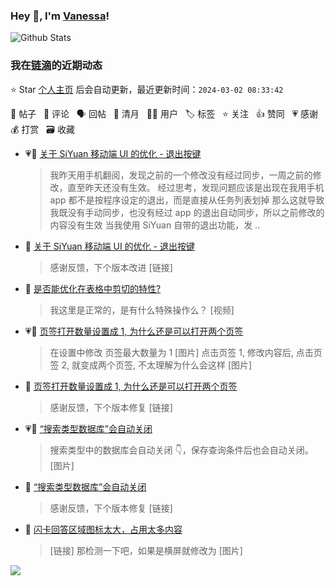 ### Hey 👋, I'm [Vanessa](http://vanessa.b3log.org/)!

![Github Stats](https://github-readme-stats.vercel.app/api?username=Vanessa219&show_icons=true)

<!--events start -->

### 我在[链滴](https://ld246.com)的近期动态

⭐️ Star [个人主页](https://github.com/Vanessa219/Vanessa219) 后会自动更新，最近更新时间：`2024-03-02 08:33:42`

📝 帖子 &nbsp; 💬 评论 &nbsp; 🗣 回帖 &nbsp; 🌙 清月 &nbsp; 👨‍💻 用户 &nbsp; 🏷️ 标签 &nbsp; ⭐️ 关注 &nbsp; 👍 赞同 &nbsp; 💗 感谢 &nbsp; 💰 打赏 &nbsp; 🗃 收藏

* 💗📝 [关于 SiYuan 移动端 UI 的优化 - 退出按键](https://ld246.com/article/1709175158893)

  > 我昨天用手机翻阅，发现之前的一个修改没有经过同步，一周之前的修改，直至昨天还没有生效。 经过思考，发现问题应该是出现在我用手机 app 都不是按程序设定的退出，而是直接从任务列表划掉 那么这就导致我既没有手动同步，也没有经过 app 的退出自动同步，所以之前修改的内容没有生效 当我使用 SiYuan 自带的退出功能，发 ..
* 💬 [关于 SiYuan 移动端 UI 的优化 - 退出按键](https://ld246.com/article/1709175158893/comment/1709217080693#comments)

  > 感谢反馈，下个版本改进 [链接]
* 💬 [是否能优化在表格中剪切的特性?](https://ld246.com/article/1709137932420/comment/1709194606012#comments)

  > 我这里是正常的，是有什么特殊操作么？ [视频]
* 💗📝 [页签打开数量设置成 1, 为什么还是可以打开两个页签](https://ld246.com/article/1709086907069)

  > 在设置中修改 页签最大数量为 1 [图片] 点击页签 1, 修改内容后, 点击页签 2, 就变成两个页签, 不太理解为什么会这样 [图片]
* 💬 [页签打开数量设置成 1, 为什么还是可以打开两个页签](https://ld246.com/article/1709086907069/comment/1709133076960#comments)

  > 感谢反馈，下个版本修复 [链接]
* 💗📝 [“搜索类型数据库”会自动关闭](https://ld246.com/article/1709035891261)

  > 搜索类型中的数据库会自动关闭 👇，保存查询条件后也会自动关闭。 [图片]
* 💬 [“搜索类型数据库”会自动关闭](https://ld246.com/article/1709035891261/comment/1709083022074#comments)

  > 感谢反馈，下个版本修复 [链接]
* 💬 [闪卡回答区域图标太大，占用太多内容](https://ld246.com/article/1708784590494/comment/1709039046264#comments)

  > [链接] 那检测一下吧，如果是横屏就修改为 [图片]


<!--events end -->

<a title="Hits" target="_blank" href="https://github.com/Vanessa219/Vanessa219"><img src="https://hits.b3log.org/Vanessa219/Vanessa219.svg"></a>

